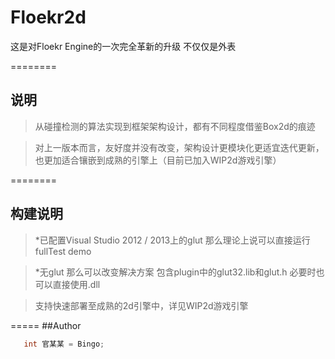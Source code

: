 Floekr2d
========

这是对Floekr Engine的一次完全革新的升级 不仅仅是外表

========
## 说明
> 从碰撞检测的算法实现到框架架构设计，都有不同程度借鉴Box2d的痕迹

> 对上一版本而言，友好度并没有改变，架构设计更模块化更适宜迭代更新，也更加适合镶嵌到成熟的引擎上（目前已加入WIP2d游戏引擎）


========
## 构建说明

> *已配置Visual Studio 2012 / 2013上的glut 那么理论上说可以直接运行fullTest demo

> *无glut 那么可以改变解决方案 包含plugin中的glut32.lib和glut.h 必要时也可以直接使用.dll

> 支持快速部署至成熟的2d引擎中，详见WIP2d游戏引擎

=====
##Author
```c
   int 官某某 = Bingo;
```
